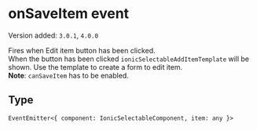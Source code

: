 # onSaveItem event

Version added: `3.0.1`, `4.0.0`

Fires when Edit item button has been clicked.  
When the button has been clicked `ionicSelectableAddItemTemplate` will be shown. Use the template to create a form to edit item.  
**Note**: `canSaveItem` has to be enabled.

## Type

`EventEmitter<{ component: IonicSelectableComponent, item: any }>`
